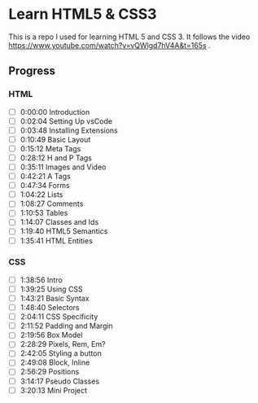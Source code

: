 # Learn HTML5 & CSS3

This is a repo I used for learning HTML 5 and CSS 3. It follows the video https://www.youtube.com/watch?v=vQWlgd7hV4A&t=165s .

## Progress

### HTML
- [ ] 0:00:00  Introduction
- [ ] 0:02:04  Setting Up vsCode
- [ ] 0:03:48  Installing Extensions
- [ ] 0:10:49  Basic Layout
- [ ] 0:15:12  Meta Tags
- [ ] 0:28:12  H and P Tags
- [ ] 0:35:11  Images and Video
- [ ] 0:42:21  A Tags
- [ ] 0:47:34  Forms
- [ ] 1:04:22  Lists
- [ ] 1:08:27  Comments
- [ ] 1:10:53  Tables
- [ ] 1:14:07  Classes and Ids
- [ ] 1:19:40  HTML5 Semantics
- [ ] 1:35:41  HTML Entities

### CSS
- [ ] 1:38:56 Intro
- [ ] 1:39:25 Using CSS
- [ ] 1:43:21 Basic Syntax
- [ ] 1:48:40 Selectors
- [ ] 2:04:11 CSS Specificity
- [ ] 2:11:52 Padding and Margin
- [ ] 2:19:56 Box Model
- [ ] 2:28:29 Pixels, Rem, Em?
- [ ] 2:42:05 Styling a button
- [ ] 2:49:08 Block, Inline
- [ ] 2:56:29 Positions
- [ ] 3:14:17 Pseudo Classes
- [ ] 3:20:13 Mini Project